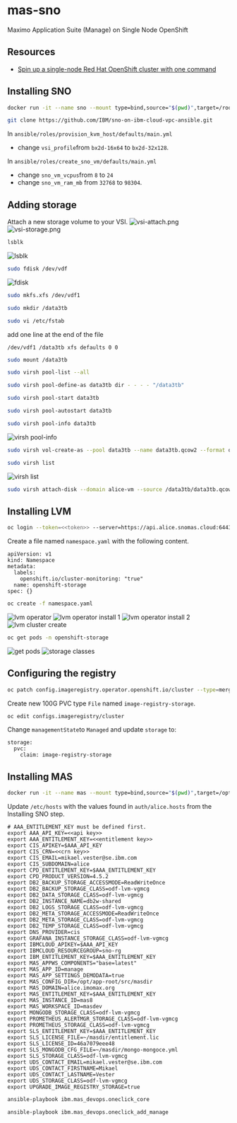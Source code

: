 # mas-sno
Maximo Application Suite (Manage) on Single Node OpenShift
## Resources
- [Spin up a single-node Red Hat OpenShift cluster with one command](https://developer.ibm.com/tutorials/spin-up-a-single-node-openshift-cluster-with-one-command/)
## Installing SNO
```zsh
docker run -it --name sno --mount type=bind,source="$(pwd)",target=/root/sno pmv/fedora-sno:0.4
```
```zsh
git clone https://github.com/IBM/sno-on-ibm-cloud-vpc-ansible.git
```
In `ansible/roles/provision_kvm_host/defaults/main.yml` 
- change `vsi_profile`from `bx2d-16x64` to `bx2d-32x128`.

In `ansible/roles/create_sno_vm/defaults/main.yml` 
- change `sno_vm_vcpus`from `8` to `24`
- change `sno_vm_ram_mb` from `32768` to `98304`.
## Adding storage
Attach a new storage volume to your VSI.
![vsi-attach.png](/images/vsi-attach.png)
![vsi-storage.png](/images/vsi-storage.png)
```zsh
lsblk
```
![lsblk](/images/lsblk.png)
```zsh
sudo fdisk /dev/vdf
```
![fdisk](/images/fdisk.png)
```zsh
sudo mkfs.xfs /dev/vdf1
```
```zsh
sudo mkdir /data3tb
```
```zsh
sudo vi /etc/fstab
```
add one line at the end of the file
```
/dev/vdf1 /data3tb xfs defaults 0 0
```
```zsh
sudo mount /data3tb
```
```zsh
sudo virsh pool-list --all
```
```zsh
sudo virsh pool-define-as data3tb dir - - - - "/data3tb"
```
```zsh
sudo virsh pool-start data3tb
```
```zsh
sudo virsh pool-autostart data3tb
```
```zsh
sudo virsh pool-info data3tb
```
![virsh pool-info](/images/virsh-pool-info.png)
```zsh
sudo virsh vol-create-as --pool data3tb --name data3tb.qcow2 --format qcow2 --capacity 2910G
```
```zsh
sudo virsh list
```
![virsh list](/images/virsh-list.png)
```zsh
sudo virsh attach-disk --domain alice-vm --source /data3tb/data3tb.qcow2 --subdriver qcow2 --target vdb
```
## Installing LVM
```zsh
oc login --token=<<token>> --server=https://api.alice.snomas.cloud:6443
```
Create a file named `namespace.yaml` with the following content.
```
apiVersion: v1
kind: Namespace
metadata:
  labels:
    openshift.io/cluster-monitoring: "true"
  name: openshift-storage
spec: {}
```
```zsh
oc create -f namespace.yaml
```
![lvm operator](/images/lvm-operator.png)
![lvm operator install 1](/images/lvm-operator-install-1.png)
![lvm operator install 2](/images/lvm-operator-install-2.png)
![lvm cluster create](/images/lvm-cluster-create.png)
```zsh
oc get pods -n openshift-storage
```
![get pods](/images/get-pods.png)
![storage classes](/images/storage-classes.png)

## Configuring the registry

```zsh
oc patch config.imageregistry.operator.openshift.io/cluster --type=merge -p '{"spec":{"rolloutStrategy":"Recreate","replicas":1}}'
```
Create new 100G PVC type `File` named `image-registry-storage`.
```zsh
oc edit configs.imageregistry/cluster
```
Change `managementState`to `Managed` and update `storage` to:
```
storage:
  pvc:
    claim: image-registry-storage
```

## Installing MAS
```zsh
docker run -it --name mas --mount type=bind,source="$(pwd)",target=/opt/app-root/src/masdir --rm quay.io/ibmmas/cli
```
Update `/etc/hosts` with the values found in `auth/alice.hosts` from the Installing SNO step.
```
# AAA_ENTITLEMENT_KEY must be defined first.
export AAA_API_KEY=<<api key>>
export AAA_ENTITLEMENT_KEY=<<entitlement key>>
export CIS_APIKEY=$AAA_API_KEY
export CIS_CRN=<<crn key>>
export CIS_EMAIL=mikael.vester@se.ibm.com
export CIS_SUBDOMAIN=alice
export CPD_ENTITLEMENT_KEY=$AAA_ENTITLEMENT_KEY
export CPD_PRODUCT_VERSION=4.5.2
export DB2_BACKUP_STORAGE_ACCESSMODE=ReadWriteOnce
export DB2_BACKUP_STORAGE_CLASS=odf-lvm-vgmcg
export DB2_DATA_STORAGE_CLASS=odf-lvm-vgmcg
export DB2_INSTANCE_NAME=db2w-shared
export DB2_LOGS_STORAGE_CLASS=odf-lvm-vgmcg
export DB2_META_STORAGE_ACCESSMODE=ReadWriteOnce
export DB2_META_STORAGE_CLASS=odf-lvm-vgmcg
export DB2_TEMP_STORAGE_CLASS=odf-lvm-vgmcg
export DNS_PROVIDER=cis
export GRAFANA_INSTANCE_STORAGE_CLASS=odf-lvm-vgmcg
export IBMCLOUD_APIKEY=$AAA_API_KEY
export IBMCLOUD_RESOURCEGROUP=sno-rg
export IBM_ENTITLEMENT_KEY=$AAA_ENTITLEMENT_KEY
export MAS_APPWS_COMPONENTS="base=latest"
export MAS_APP_ID=manage
export MAS_APP_SETTINGS_DEMODATA=true
export MAS_CONFIG_DIR=/opt/app-root/src/masdir
export MAS_DOMAIN=alice.imomax.org
export MAS_ENTITLEMENT_KEY=$AAA_ENTITLEMENT_KEY
export MAS_INSTANCE_ID=mas8
export MAS_WORKSPACE_ID=masdev
export MONGODB_STORAGE_CLASS=odf-lvm-vgmcg
export PROMETHEUS_ALERTMGR_STORAGE_CLASS=odf-lvm-vgmcg
export PROMETHEUS_STORAGE_CLASS=odf-lvm-vgmcg
export SLS_ENTITLEMENT_KEY=$AAA_ENTITLEMENT_KEY
export SLS_LICENSE_FILE=~/masdir/entitlement.lic
export SLS_LICENSE_ID=46a7079eee48
export SLS_MONGODB_CFG_FILE=~/masdir/mongo-mongoce.yml
export SLS_STORAGE_CLASS=odf-lvm-vgmcg
export UDS_CONTACT_EMAIL=mikael.vester@se.ibm.com
export UDS_CONTACT_FIRSTNAME=Mikael
export UDS_CONTACT_LASTNAME=Vester
export UDS_STORAGE_CLASS=odf-lvm-vgmcg
export UPGRADE_IMAGE_REGISTRY_STORAGE=true
```
```zsh
ansible-playbook ibm.mas_devops.oneclick_core
```
```zsh
ansible-playbook ibm.mas_devops.oneclick_add_manage
```
